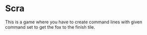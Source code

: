 # Scra
This is a game where you have to create command lines with given command set to get the fox to the finish tile.
